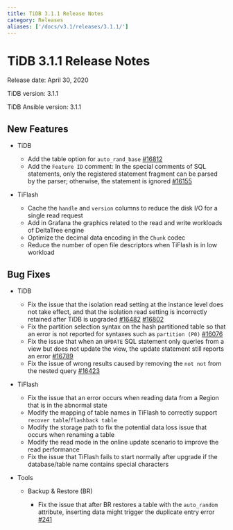 ```yaml
---
title: TiDB 3.1.1 Release Notes
category: Releases
aliases: ['/docs/v3.1/releases/3.1.1/']
---
```


# TiDB 3.1.1 Release Notes

Release date: April 30, 2020

TiDB version: 3.1.1

TiDB Ansible version: 3.1.1

## New Features

+ TiDB

    - Add the table option for `auto_rand_base` [#16812](https://github.com/pingcap/tidb/pull/16812)
    - Add the `Feature ID` comment: In the special comments of SQL statements, only the registered statement fragment can be parsed by the parser; otherwise, the statement is ignored [#16155](https://github.com/pingcap/tidb/pull/16155)

+ TiFlash

    - Cache the `handle` and `version` columns to reduce the disk I/O for a single read request
    - Add in Grafana the graphics related to the read and write workloads of DeltaTree engine
    - Optimize the decimal data encoding in the `Chunk` codec
    - Reduce the number of open file descriptors when TiFlash is in low workload

## Bug Fixes

+ TiDB

    - Fix the issue that the isolation read setting at the instance level does not take effect, and that the isolation read setting is incorrectly retained after TiDB is upgraded [#16482](https://github.com/pingcap/tidb/pull/16482) [#16802](https://github.com/pingcap/tidb/pull/16802)
    - Fix the partition selection syntax on the hash partitioned table so that an error is not reported for syntaxes such as `partition (P0)` [#16076](https://github.com/pingcap/tidb/pull/16076)
    - Fix the issue that when an `UPDATE` SQL statement only queries from a view but does not update the view, the update statement still reports an error [#16789](https://github.com/pingcap/tidb/pull/16789)
    - Fix the issue of wrong results caused by removing the `not not` from the nested query [#16423](https://github.com/pingcap/tidb/pull/16423)

+ TiFlash

    - Fix the issue that an error occurs when reading data from a Region that is in the abnormal state
    - Modify the mapping of table names in TiFlash to correctly support `recover table`/`flashback table`
    - Modify the storage path to fix the potential data loss issue that occurs when renaming a table
    - Modify the read mode in the online update scenario to improve the read performance
    - Fix the issue that TiFlash fails to start normally after upgrade if the database/table name contains special characters

+ Tools

    - Backup & Restore (BR)

        * Fix the issue that after BR restores a table with the `auto_random` attribute, inserting data might trigger the duplicate entry error [#241](https://github.com/pingcap/br/issues/241)
